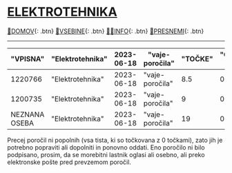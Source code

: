 # [ELEKTROTEHNIKA](../index)

[🏡DOMOV](../index){: .btn}
[📝VSEBINE](../Vsebine/index.md){: .btn}
[👨‍🎓INFO](../info){: .btn}
[💾PRESNEMI](../Presnemi/index){: .btn}

---

| "VPISNA"      | "Elektrotehnika" | 2023-06-18 | "vaje-poročila" | "TOČKE" | "OCENA [%]" | "KOMENTAR" | "n111" | "n112" | "n211" | "n221" | "n311" | "n321" | "n331" | "n411" | "n421" | "n422" | "n423" | "n502" | "n511" | "n512" | "n603" | "n605" | "n611" | "n621" | "n622" | "n623" | "n701" | "n702" | "n711" | "n712" | "n811" | "n812" | "n923" | "n1112" | "n1201" |
| ----          | ----             | ----       | ----            | ----    | ----        | ----       | ----   | ----   | ----   | ----   | ----   | ----   | ----   | ----   | ----   | ----   | ----   | ----   | ----   | ----   | ----   | ----   | ----   | ----   | ----   | ----   | ----   | ----   | ----   | ----   | ----   | ----   | ----   | ----    | ----    |
| 1220766       | "Elektrotehnika" | 2023-06-18 | "vaje-poročila" | 8.5     | 0%          |            | 1      | 0      | 0      | 1      | 0.5    | 0      | 0      | 1      | 0      | 1      | 1      | 0      | 0      | 0      | 0      | 1      | 0      | 0      | 0      | 0      | 1      | 0      | 0      | 0      | 1      | 0      | 0      | 0       | 0       |
| 1200735       | "Elektrotehnika" | 2023-06-18 | "vaje-poročila" | 9       | 0%          |            | 1      | 0      | 0      | 0      | 0      | 0      | 0      | 1      | 0      | 1      | 1      | 0      | 0      | 0      | 0      | 1      | 0      | 0      | 0      | 0      | 1      | 0.5    | 1      | 0.5    | 1      | 0      | 0      | 0       | 0       |
| NEZNANA OSEBA | "Elektrotehnika" | 2023-06-18 | "vaje-poročila" | 19      | 0%          |            | 1      | 1      | 1      | 1      | 1      | 1      | 1      | 1      | 0      | 1      | 1      | 0      | 1      | 1      | 1      | 1      | 0      | 0      | 0      | 0      | 1      | 0      | 1      | 0      | 1      | 0      | 0      | 1       | 1       |

Precej poročil ni popolnih (vsa tista, ki so točkovana z 0 točkami), zato jih je potrebno popraviti ali dopolniti in ponovno oddati. Eno poročilo ni bilo podpisano, prosim, da se morebitni lastnik oglasi ali osebno, ali preko elektronske pošte pred prevzemom poročil.
